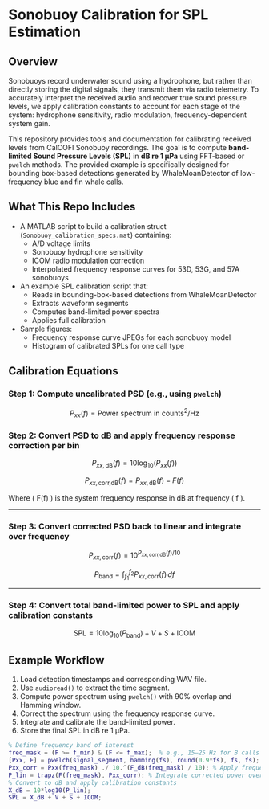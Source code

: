 # Sonobuoy Calibration for SPL Estimation

## Overview

Sonobuoys record underwater sound using a hydrophone, but rather than directly storing the digital signals, they transmit them via radio telemetry. To accurately interpret the received audio and recover true sound pressure levels, we apply calibration constants to account for each stage of the system: hydrophone sensitivity, radio modulation, frequency-dependent system gain. 

This repository provides tools and documentation for calibrating received levels from CalCOFI Sonobuoy recordings. The goal is to compute **band-limited Sound Pressure Levels (SPL)** in **dB re 1 µPa** using FFT-based or `pwelch` methods. The provided example is specifically designed for bounding box-based detections generated by WhaleMoanDetector of low-frequency blue and fin whale calls.

## What This Repo Includes
- A MATLAB script to build a calibration struct (`Sonobuoy_calibration_specs.mat`) containing:
  - A/D voltage limits
  - Sonobuoy hydrophone sensitivity
  - ICOM radio modulation correction
  - Interpolated frequency response curves for 53D, 53G, and 57A sonobuoys
- An example SPL calibration script that:
  - Reads in bounding-box-based detections from WhaleMoanDetector
  - Extracts waveform segments
  - Computes band-limited power spectra
  - Applies full calibration
- Sample figures:
  - Frequency response curve JPEGs for each sonobuoy model
  - Histogram of calibrated SPLs for one call type

## Calibration Equations

### Step 1: Compute uncalibrated PSD (e.g., using `pwelch`)
$$
P_{xx}(f) = \text{Power spectrum in counts}^2/\text{Hz}
$$

### Step 2: Convert PSD to dB and apply frequency response correction per bin
$$
P_{xx,\text{dB}}(f) = 10 \log_{10}(P_{xx}(f))
$$

$$
P_{xx,\text{corr,dB}}(f) = P_{xx,\text{dB}}(f) - F(f)
$$

Where \( F(f) \) is the system frequency response in dB at frequency \( f \).

---

### Step 3: Convert corrected PSD back to linear and integrate over frequency
$$
P_{xx,\text{corr}}(f) = 10^{P_{xx,\text{corr,dB}}(f)/10}
$$

$$
P_{\text{band}} = \int_{f_1}^{f_2} P_{xx,\text{corr}}(f) \, df
$$

---

### Step 4: Convert total band-limited power to SPL and apply calibration constants
$$
\text{SPL} = 10 \log_{10}(P_{\text{band}}) + V + S + \text{ICOM}
$$

## Example Workflow

1. Load detection timestamps and corresponding WAV file.
2. Use `audioread()` to extract the time segment.
3. Compute power spectrum using `pwelch()` with 90% overlap and Hamming window.
4. Correct the spectrum using the frequency response curve.
5. Integrate and calibrate the band-limited power.
6. Store the final SPL in dB re 1 µPa.

```matlab
% Define frequency band of interest
freq_mask = (F >= f_min) & (F <= f_max);  % e.g., 15–25 Hz for B calls
[Pxx, F] = pwelch(signal_segment, hamming(fs), round(0.9*fs), fs, fs); % extract segment 
Pxx_corr = Pxx(freq_mask) ./ 10.^(F_dB(freq_mask) / 10); % Apply frequency response correction (in linear space)
P_lin = trapz(F(freq_mask), Pxx_corr); % Integrate corrected power over the frequency band
% Convert to dB and apply calibration constants
X_dB = 10*log10(P_lin);
SPL = X_dB + V + S + ICOM;

